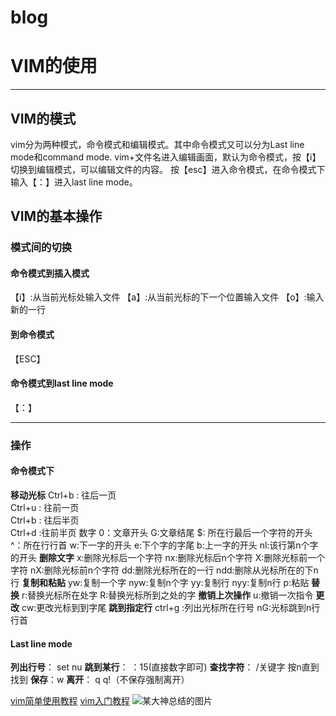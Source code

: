 # blog
# VIM的使用
***
## VIM的模式
vim分为两种模式，命令模式和编辑模式。其中命令模式又可以分为Last line mode和command mode.
vim+文件名进入编辑画面，默认为命令模式，按【i】切换到编辑模式，可以编辑文件的内容。
按【esc】进入命令模式，在命令模式下输入【：】进入last line mode。
## VIM的基本操作
### 模式间的切换
#### 命令模式到插入模式
【i】:从当前光标处输入文件
【a】:从当前光标的下一个位置输入文件
【o】:输入新的一行
#### 到命令模式
【ESC】
#### 命令模式到last line mode
【：】
***
### 操作
#### 命令模式下
**移动光标**
Ctrl+b : 往后一页            
Ctrl+u  : 往前一页                      
Ctrl+b : 往后半页                   
Ctrl+d :往前半页 
数字 0：文章开头
 G:文章结尾 
$: 所在行最后一个字符的开头
^：所在行行首
w:下一字的开头
e:下个字的字尾
b:上一字的开头
nl:该行第n个字的开头
**删除文字**
x:删除光标后一个字符
nx:删除光标后n个字符
X:删除光标前一个字符
nX:删除光标前n个字符
dd:删除光标所在的一行
ndd:删除从光标所在的下n行
**复制和粘贴**
yw:复制一个字
nyw:复制n个字
yy:复制行
nyy:复制n行
p:粘贴
**替换**
r:替换光标所在处字
R:替换光标所到之处的字
**撤销上次操作**
u:撤销一次指令
**更改**
cw:更改光标到到字尾
**跳到指定行**
ctrl+g :列出光标所在行号
nG:光标跳到n行行首
#### Last line mode
**列出行号**：  set nu
**跳到某行**： ：15(直接数字即可)
**查找字符**： /关键字 按n直到找到
**保存**：w
**离开**： q   q!（不保存强制离开）

[vim简单使用教程](http://www.cnblogs.com/onlyfu/p/5046910.html)
[vim入门教程](http://blog.jobbole.com/86132/)
![某大神总结的图片]( http://blog.chinaunix.net/attachment/201210/13/26000296_13500962024j36.jpg)
